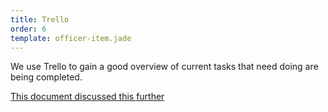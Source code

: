 ```yaml
---
title: Trello
order: 6
template: officer-item.jade
---
```


We use Trello to gain a good overview of current tasks that need doing are being completed.

[This document discussed this further](https://docs.google.com/document/d/1OyLaueAM8B1fsXU67IeIG8ZqyMu_kPZ-uXfDMeuEDyM/pub)
